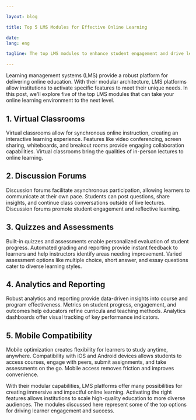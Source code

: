 ```yaml
---

layout: blog 

title: Top 5 LMS Modules for Effective Online Learning  

date: 
lang: eng

tagline: The top LMS modules to enhance student engagement and drive learning outcomes

---
```


Learning management systems (LMS) provide a robust platform for delivering online education. With their modular architecture, LMS platforms allow institutions to activate specific features to meet their unique needs. In this post, we'll explore five of the top LMS modules that can take your online learning environment to the next level.

## 1. Virtual Classrooms

Virtual classrooms allow for synchronous online instruction, creating an interactive learning experience. Features like video conferencing, screen sharing, whiteboards, and breakout rooms provide engaging collaboration capabilities. Virtual classrooms bring the qualities of in-person lectures to online learning.

## 2. Discussion Forums

Discussion forums facilitate asynchronous participation, allowing learners to communicate at their own pace. Students can post questions, share insights, and continue class conversations outside of live lectures. Discussion forums promote student engagement and reflective learning.

## 3. Quizzes and Assessments 

Built-in quizzes and assessments enable personalized evaluation of student progress. Automated grading and reporting provide instant feedback to learners and help instructors identify areas needing improvement. Varied assessment options like multiple choice, short answer, and essay questions cater to diverse learning styles.

## 4. Analytics and Reporting

Robust analytics and reporting provide data-driven insights into course and program effectiveness. Metrics on student progress, engagement, and outcomes help educators refine curricula and teaching methods. Analytics dashboards offer visual tracking of key performance indicators.

## 5. Mobile Compatibility

Mobile optimization creates flexibility for learners to study anytime, anywhere. Compatibility with iOS and Android devices allows students to access courses, engage with peers, submit assignments, and take assessments on the go. Mobile access removes friction and improves convenience.

With their modular capabilities, LMS platforms offer many possibilities for creating immersive and impactful online learning. Activating the right features allows institutions to scale high-quality education to more diverse audiences. The modules discussed here represent some of the top options for driving learner engagement and success.
